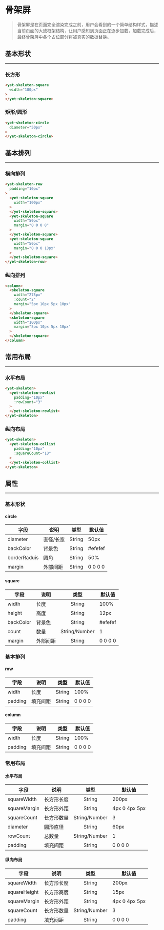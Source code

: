 # 骨架屏

> 骨架屏是在页面完全渲染完成之前，用户会看到的一个简单结构样式，描述当前页面的大致框架结构，让用户感知到页面正在逐步加载，加载完成后，最终骨架屏中各个占位部分将被真实的数据替换。


## 基本形状
-----
### 长方形

```html
<yet-skeleton-square 
  width="100px"
>
</yet-skeleton-square>
```

### 矩形/圆形

```html
<yet-skeleton-circle 
  diameter="50px"
>
</yet-skeleton-circle>
```

## 基本排列
-----
### 横向排列

```html
<yet-skeleton-row 
  padding="10px"
>
  <yet-skeleton-square 
    width="100px"
  >
  </yet-skeleton-square>
  <yet-skeleton-square 
    width="50px" 
    margin="0 0 0 0"
  >
  </yet-skeleton-square>
  <yet-skeleton-square 
    width="50px" 
    margin="0 0 0 10px"
  >
  </yet-skeleton-square>
</yet-skeleton-row>
```

### 纵向排列

```html
<column>
  <skeleton-square 
    width="275px" 
    :count="2" 
    margin="5px 10px 5px 10px"
  >
  </skeleton-square>
  <skeleton-square 
    width="100px" 
    margin="5px 10px 5px 10px"
  >
  </skeleton-square>
</column>
```

## 常用布局
-----
### 水平布局
```html
<yet-skeleton>
  <yet-skeleton-rowlist
    padding="10px"
    :rowCount="3"
  >
  </yet-skeleton-rowlist>
</yet-skeleton>
```

### 纵向布局
```html
<yet-skeleton>
  <yet-skeleton-collist
    padding="10px"
    :squareCount="10"
  >
  </yet-skeleton-collist>
</yet-skeleton>
```

## 属性
-----

### 基本形状
#### circle

| 字段 | 说明 | 类型 | 默认值
|----- | ----- | ----- | -----
| diameter | 直径/长宽 | String | 50px
| backColor | 背景色 | String | #efefef
| borderRaduis | 圆角 | String | 50%
| margin | 外部间距 | String | 0 0 0 0

#### square

| 字段 | 说明 | 类型 | 默认值
|----- | ----- | :----: | -----
| width | 长度 | String | 100%
| height | 高度 | String | 12px
| backColor | 背景色 | String | #efefef
| count | 数量 | String/Number | 1
| margin | 外部间距 | String | 0 0 0 0

### 基本排列
#### row

| 字段 | 说明 | 类型 | 默认值
|----- | ----- | :----: | -----
| width | 长度 | String | 100%
| padding | 填充间距 | String | 0 0 0 0

#### column

| 字段 | 说明 | 类型 | 默认值
|----- | ----- | :----: | -----
| width | 长度 | String | 100%
| padding | 填充间距 | String | 0 0 0 0

### 常用布局
#### 水平布局
| 字段 | 说明 | 类型 | 默认值
|----- | ----- | :----: | -----
| squareWidth | 长方形长度 | String | 200px
| squareMargin | 长方形外距 | String | 4px 0 4px 5px
| squareCount | 长方形数量 | String/Number | 3
| diameter | 圆形直径 | String | 60px
| rowCount | 总数量 | String/Number | 1
| padding | 填充间距 | String | 0 0 0 0

#### 纵向布局
| 字段 | 说明 | 类型 | 默认值
|----- | ----- | :----: | -----
| squareWidth | 长方形长度 | String | 200px
| squareHeight | 长方形高度 | String | 15px
| squareMargin | 长方形外距 | String | 4px 0 4px 5px
| squareCount | 长方形数量 | String/Number | 3
| padding | 填充间距 | String | 0 0 0 0
